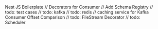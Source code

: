 Nest JS Boilerplate
// Decorators for Consumer
// Add Schema Registry
// todo: test cases
// todo: kafka
// todo: redis
// caching service for Kafka Consumer Offset Comparison
// todo: FileStream Decorator
// todo: Scheduler
